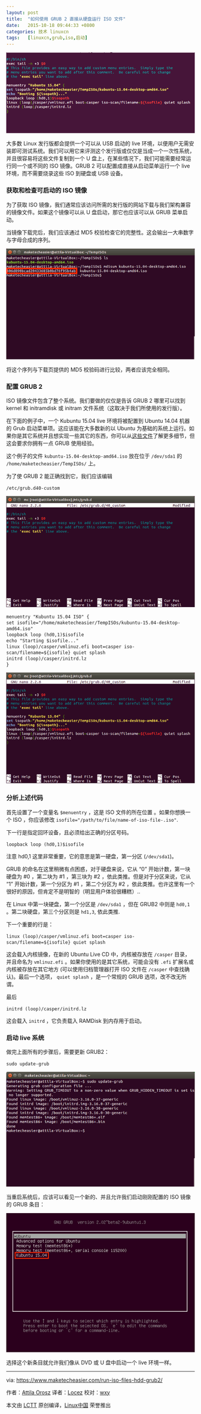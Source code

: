 ```yaml
---
layout: post
title:	"如何使用 GRUB 2 直接从硬盘运行 ISO 文件"
date:	2015-10-18 09:44:33 +0800 
categories:	技术 linuxcn 
tags:	[linuxcn,grub,iso,启动]
---
```



![](/Asserts/Images/album/201510/18/094435clq6dy8jsvceze6l.png)


大多数 Linux 发行版都会提供一个可以从 USB 启动的 live 环境，以便用户无需安装即可测试系统。我们可以用它来评测这个发行版或仅仅是当成一个一次性系统，并且很容易将这些文件复制到一个 U 盘上，在某些情况下，我们可能需要经常运行同一个或不同的 ISO 镜像。GRUB 2 可以配置成直接从启动菜单运行一个 live 环境，而不需要烧录这些 ISO 到硬盘或 USB 设备。


### 获取和检查可启动的 ISO 镜像


为了获取 ISO 镜像，我们通常应该访问所需的发行版的网站下载与我们架构兼容的镜像文件。如果这个镜像可以从 U 盘启动，那它也应该可以从 GRUB 菜单启动。


当镜像下载完后，我们应该通过 MD5 校验检查它的完整性。这会输出一大串数字与字母合成的序列。


![](/Asserts/Images/album/201510/18/094435jfzdcd1otefsdj1o.png)


将这个序列与下载页提供的 MD5 校验码进行比较，两者应该完全相同。


### 配置 GRUB 2


ISO 镜像文件包含了整个系统。我们要做的仅仅是告诉 GRUB 2 哪里可以找到 kernel 和 initramdisk 或 initram 文件系统（这取决于我们所使用的发行版）。


在下面的例子中，一个 Kubuntu 15.04 live 环境将被配置到 Ubuntu 14.04 机器的 Grub 启动菜单项。这应该能在大多数新的以 Ubuntu 为基础的系统上运行。如果你是其它系统并且想实现一些其它的东西，你可以从[这些文件](http://git.marmotte.net/git/glim/tree/grub2)了解更多细节，但这会要求你拥有一点 GRUB 使用经验。


这个例子的文件 `kubuntu-15.04-desktop-amd64.iso` 放在位于 `/dev/sda1` 的 `/home/maketecheasier/TempISOs/` 上。


为了使 GRUB 2 能正确找到它，我们应该编辑



```
/etc/grub.d40-custom

```

![](/Asserts/Images/album/201510/18/094436h1yhby1hhxyozfh8.png)



```
menuentry "Kubuntu 15.04 ISO" {
set isofile="/home/maketecheasier/TempISOs/kubuntu-15.04-desktop-amd64.iso"
loopback loop (hd0,1)$isofile
echo "Starting $isofile..."
linux (loop)/casper/vmlinuz.efi boot=casper iso-scan/filename=${isofile} quiet splash
initrd (loop)/casper/initrd.lz
}

```

![](/Asserts/Images/album/201510/18/094436m1k6oicxcod5w6iw.png)


### 分析上述代码


首先设置了一个变量名 `$menuentry` ，这是 ISO 文件的所在位置 。如果你想换一个 ISO ，你应该修改 `isofile="/path/to/file/name-of-iso-file-.iso"`.


下一行是指定回环设备，且必须给出正确的分区号码。



```
loopback loop (hd0,1)$isofile

```

注意 hd0,1 这里非常重要，它的意思是第一硬盘，第一分区 (`/dev/sda1`)。


GRUB 的命名在这里稍微有点困惑，对于硬盘来说，它从 “0” 开始计数，第一块硬盘为 #0 ，第二块为 #1 ，第三块为 #2 ，依此类推。但是对于分区来说，它从 “1” 开始计数，第一个分区为 #1 ，第二个分区为 #2 ，依此类推。也许这里有一个很好的原因，但肯定不是明智的（明显用户体验很糟糕）..


在 Linux 中第一块硬盘，第一个分区是 `/dev/sda1` ，但在 GRUB2 中则是 `hd0,1` 。第二块硬盘，第三个分区则是 `hd1,3`, 依此类推.


下一个重要的行是：



```
linux (loop)/casper/vmlinuz.efi boot=casper iso-scan/filename=${isofile} quiet splash

```

这会载入内核镜像，在新的 Ubuntu Live CD 中，内核被存放在 `/casper` 目录，并且命名为 `vmlinuz.efi` 。如果你使用的是其它系统，可能会没有 `.efi` 扩展名或内核被存放在其它地方 (可以使用归档管理器打开 ISO 文件在 `/casper` 中查找确认)。最后一个选项， `quiet splash` ，是一个常规的 GRUB 选项，改不改无所谓。


最后



```
initrd (loop)/casper/initrd.lz

```

这会载入 `initrd` ，它负责载入 RAMDisk 到内存用于启动。


### 启动 live 系统


做完上面所有的步骤后，需要更新 GRUB2：



```
sudo update-grub

```

![](/Asserts/Images/album/201510/18/094436h5zl1nvplhlommm7.png)


当重启系统后，应该可以看见一个新的、并且允许我们启动刚刚配置的 ISO 镜像的 GRUB 条目：


![](/Asserts/Images/album/201510/18/094437n49lir14269ab692.png)


选择这个新条目就允许我们像从 DVD 或 U 盘中启动一个 live 环境一样。




---


via: <https://www.maketecheasier.com/run-iso-files-hdd-grub2/>


作者：[Attila Orosz](https://www.maketecheasier.com/author/attilaorosz/) 译者：[Locez](https://github.com/locez) 校对：[wxy](https://github.com/wxy)


本文由 [LCTT](https://github.com/LCTT/TranslateProject) 原创编译，[Linux中国](https://linux.cn/) 荣誉推出
